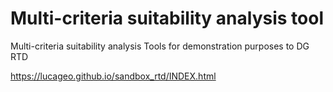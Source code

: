 # Multi-criteria suitability analysis tool

Multi-criteria suitability analysis Tools for demonstration purposes to DG RTD

https://lucageo.github.io/sandbox_rtd/INDEX.html

